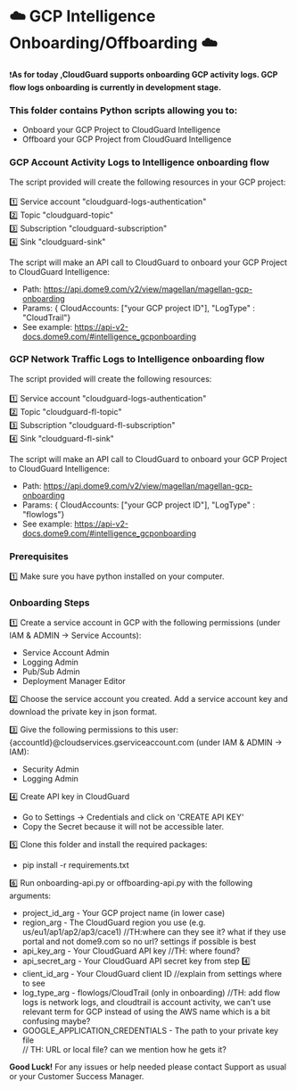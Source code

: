 # :cloud: GCP Intelligence Onboarding/Offboarding :cloud:

:heavy_exclamation_mark:<b>As for today ,CloudGuard supports onboarding GCP activity logs.
GCP flow logs onboarding is currently in development stage.</b>

### This folder contains Python scripts allowing you to:
- Onboard your GCP Project to CloudGuard Intelligence
- Offboard your GCP Project from CloudGuard Intelligence

### GCP Account Activity Logs to Intelligence onboarding flow
The script provided will create the following resources in your GCP project:<br><br>
:one: Service account "cloudguard-logs-authentication"<br>
:two: Topic "cloudguard-topic"<br>
:three: Subscription "cloudguard-subscription"<br>
:four: Sink "cloudguard-sink"<br>

The script will make an API call to CloudGuard to onboard your GCP Project to CloudGuard Intelligence:<br>
- Path: https://api.dome9.com/v2/view/magellan/magellan-gcp-onboarding
- Params: { CloudAccounts: ["your GCP project ID"], "LogType" : "CloudTrail"}
- See example: https://api-v2-docs.dome9.com/#intelligence_gcponboarding

### GCP Network Traffic Logs to Intelligence onboarding flow
The script provided will create the following resources:<br><br>
:one: Service account "cloudguard-logs-authentication"<br>
:two: Topic "cloudguard-fl-topic"<br>
:three: Subscription "cloudguard-fl-subscription"<br>
:four: Sink "cloudguard-fl-sink"<br>

The script will make an API call to CloudGuard to onboard your GCP Project to CloudGuard Intelligence:<br>
- Path: https://api.dome9.com/v2/view/magellan/magellan-gcp-onboarding
- Params: { CloudAccounts: ["your GCP project ID"], "LogType" : "flowlogs"}
- See example: https://api-v2-docs.dome9.com/#intelligence_gcponboarding

### Prerequisites
:one: Make sure you have python installed on your computer.

### Onboarding Steps
:one: Create a service account in GCP with the following permissions (under IAM & ADMIN -> Service Accounts):<br>
- Service Account Admin <br>
- Logging Admin <br>
- Pub/Sub Admin <br>
- Deployment Manager Editor <br>

:two: Choose the service account you created. Add a service account key and download the private key in json format.<br>

:three: Give the following permissions to this user: {accountId}@cloudservices.gserviceaccount.com (under IAM & ADMIN -> IAM):
- Security Admin <br>
- Logging Admin <br>

:four: Create API key in CloudGuard
- Go to Settings -> Credentials and click on 'CREATE API KEY'
- Copy the Secret because it will not be accessible later.

:five: Clone this folder and install the required packages:
- pip install -r requirements.txt

:six: Run onboarding-api.py or offboarding-api.py with the following arguments:
- project_id_arg - Your GCP project name (in lower case)
- region_arg - The CloudGuard region you use (e.g. us/eu1/ap1/ap2/ap3/cace1)   //TH:where can they see it? what if they use portal and not dome9.com so no url? settings if possible is best 
- api_key_arg - Your CloudGuard API key  //TH: where found?
- api_secret_arg - Your CloudGuard API secret key from step :four:
- client_id_arg - Your CloudGuard client ID //explain from settings where to see
- log_type_arg - flowlogs/CloudTrail (only in onboarding)   //TH: add flow logs is network logs, and cloudtrail is account activity, we can't use relevant term for GCP instead of using the AWS name which is a bit confusing maybe?
- GOOGLE_APPLICATION_CREDENTIALS - The path to your private key file<br>    // TH: URL or local file? can we mention how he gets it?

**Good Luck!**
For any issues or help needed please contact Support as usual or your Customer Success Manager.
